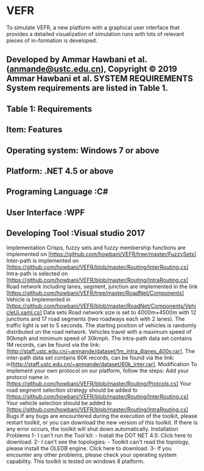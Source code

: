 # VEFR
To simulate VEFR, a new platform with a graphical user interface that provides a detailed visualization of simulation runs with lots of relevant pieces of in-formation is developed.

Developed by Ammar Hawbani et al.  (anmande@ustc.edu.cn), Copyright © 2019 Ammar Hawbani et al. 
SYSTEM REQUIREMENTS
System requirements are listed in Table 1.
---------------------------------------
Table 1: Requirements
---------------------------------------
Item:	Features
---------------------------------------
Operating system:	Windows 7 or above
---------------------------------------
Platform:	.NET 4.5 or above
---------------------------------------
Programing Language	:C#
---------------------------------------
User Interface	:WPF
---------------------------------------
Developing Tool	:Visual studio 2017
---------------------------------------

Implementation 
	Crisps, fuzzy sets and fuzzy membership functions are implemented on [https://github.com/howbani/VEFR/tree/master/FuzzySets] 
	Inter-path is implemented on [https://github.com/howbani/VEFR/blob/master/Routing/InterRouting.cs]
	Intra-path is selected on [https://github.com/howbani/VEFR/blob/master/Routing/IntraRouting.cs]
	Road network including lanes, segment, junction are implemented in the link [https://github.com/howbani/VEFR/tree/master/RoadNet/Components]
	Vehicle is Implemented in [https://github.com/howbani/VEFR/blob/master/RoadNet/Components/VehicleUi.xaml.cs] 
Data sets 
Road network size is set to 4000m×4500m with 12 junctions and 17 road segments (two roadways each with 2 lanes). The traffic light is set to 5 seconds. The starting position of vehicles is randomly distributed on the road network. Vehicles travel with a maximum speed of 90kmph and minimum speed of 30kmph. 
	The intra-path data set contains 1M records, can be found via the link: [http://staff.ustc.edu.cn/~anmande/dataset/1m_intra_4lanes_400v.rar].
	The inter-path data set contains 60K records, can be found via the link: in[http://staff.ustc.edu.cn/~anmande/dataset/60k_inter.rar].
Modification 
To implement your own protocol on our platform, follow the steps:
	Add your protocol  name in [https://github.com/howbani/VEFR/blob/master/Routing/Protcols.cs] 
	Your road segment selection strategy should be added to [https://github.com/howbani/VEFR/blob/master/Routing/InterRouting.cs]
	Your vehicle selection should be added to [https://github.com/howbani/VEFR/blob/master/Routing/IntraRouting.cs]
Bugs
If any bugs are encountered during the execution of the toolkit, please restart toolkit, or you can download the new version of this toolkit. If there is any error occurs, the toolkit will shut down automatically.
Installation Problems
1-      I can't run the Tool kit:
        -          Install the DOT NET 4.5: Click here to download.
2-      I can't see the topologies:
     -          Toolkit can't read the topology, please install the OLEDB engine. Click here to download.
3-      If you encounter any other problems, please check your operating system capability. This toolkit is tested on windows 8 platform.
